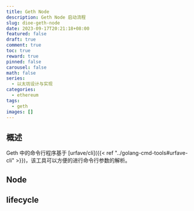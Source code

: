 ```yaml
---
title: Geth Node
description: Geth Node 启动流程
slug: dioe-geth-node
date: 2023-09-17T20:21:18+08:00
featured: false
draft: true
comment: true
toc: true
reward: true
pinned: false
carousel: false
math: false
series:
  - 以太坊设计与实现
categories:
  - ethereum
tags:
  - geth
images: []
---
```


## 概述

Geth 中的命令行程序基于 [urfave/cli]({{< ref "../golang-cmd-tools#urfave-cli" >}})，该工具可以方便的进行命令行参数的解析。

## Node

## lifecycle
